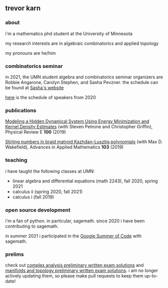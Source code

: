 ## trevor karn

### about 

i'm a mathematics phd student at the University of Minnesota

my research interests are in algebraic combinatorics and
applied topology

my pronouns are he/him

### combinatorics seminar

in 2021, the UMN student algebra and combinatorics seminar organizers are Robbie Angarone, Carolyn Stephen, and Sasha Pevzner. the schedule can be found at [Sasha's website](https://www-users.cse.umn.edu/~pevzn002/SCAS/student_seminar_f21.html)

[here](https://www-users.cse.umn.edu/~karnx018/2020.html) is the schedule of speakers from 2020

### publications

[Modeling a Hidden Dynamical System Using Energy Minimization and Kernel Density Estimates](https://arxiv.org/abs/1904.05172) (with Steven Petrone and Christopher Griffin), Physical Review E **100** (2019)

[Stirling numbers in braid matroid Kazhdan–Lusztig polynomials](https://www.sciencedirect.com/science/article/pii/S0196885818301052) (with Max D. Wakefield), Advances in Applied Mathematics **103** (2019)

### teaching

i have taught the following classes at UMN:

- linear algebra and differential equations (math 2243), fall 2020, spring 2021
- calculus ii (spring 2020, fall 2021)
- calculus i (fall 2019)

### open source development

i'm a fan of python. in particular, sagemath.
since 2020 i have been contributing to sagemath.

in summer 2021 i participated in the [Google Summer of Code](https://summerofcode.withgoogle.com/projects/#6722452844969984) with sagemath.

### prelims 

check out [complex analysis preliminary written exam solutions](https://github.com/trevorkarn/umn-complex-prelim) and 
[manifolds and topology preliminary written exam solutions](https://github.com/trevorkarn/umn-topology-prelim). 
i am no longer actively updating them, so please make pull requests
to keep them up-to-date!
